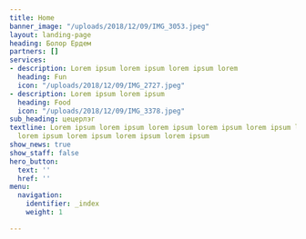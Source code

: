 ```yaml
---
title: Home
banner_image: "/uploads/2018/12/09/IMG_3053.jpeg"
layout: landing-page
heading: Болор Ердем
partners: []
services:
- description: Lorem ipsum lorem ipsum lorem ipsum lorem
  heading: Fun
  icon: "/uploads/2018/12/09/IMG_2727.jpeg"
- description: Lorem ipsum lorem ipsum
  heading: Food
  icon: "/uploads/2018/12/09/IMG_3378.jpeg"
sub_heading: цецерлэг
textline: Lorem ipsum lorem ipsum lorem ipsum lorem ipsum lorem ipsum lorem ipsum
  lorem ipsum lorem ipsum lorem ipsum lorem ipsum
show_news: true
show_staff: false
hero_button:
  text: ''
  href: ''
menu:
  navigation:
    identifier: _index
    weight: 1

---
```

